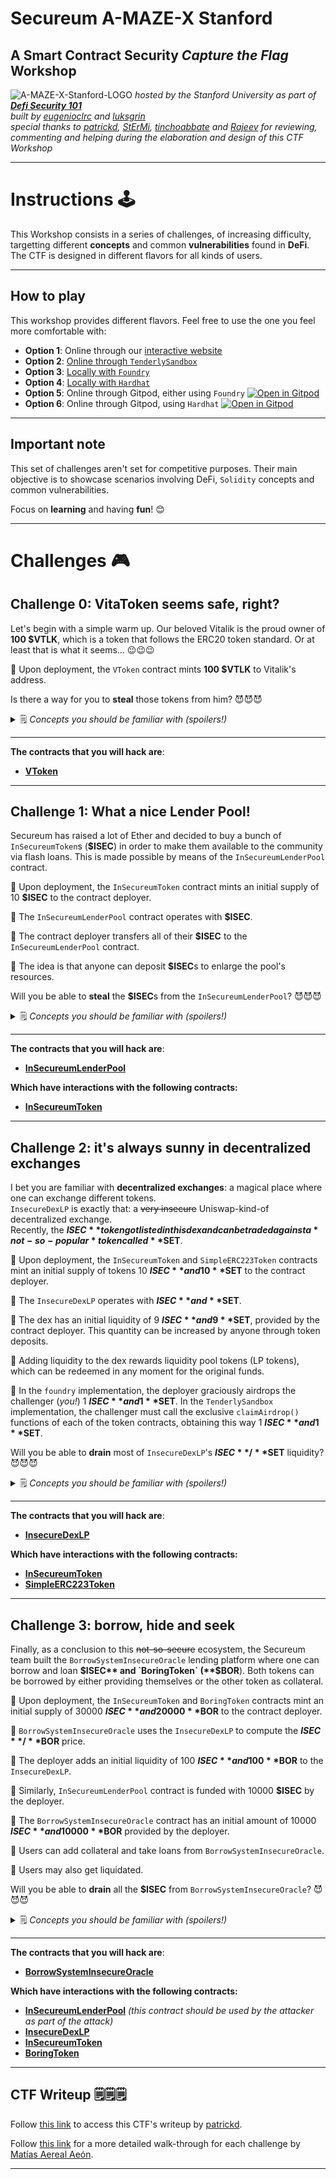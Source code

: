 # **Secureum A-MAZE-X Stanford**
## **A Smart Contract Security *Capture the Flag* Workshop**

![A-MAZE-X-Stanford-LOGO](./img/A-MAZE-X-Stanford.png)
*hosted by the Stanford University as part of **[Defi Security 101](https://defisecuritysummit.org/defi-security-101/)***\
*built by [eugenioclrc](https://github.com/eugenioclrc) and [luksgrin](https://github.com/luksgrin)*\
*special thanks to [patrickd](https://github.com/patrickd-), [StErMi](https://github.com/StErMi), [tinchoabbate](https://github.com/tinchoabbate) and [Rajeev](https://twitter.com/0xrajeev) for reviewing, commenting and helping during the elaboration and design of this CTF Workshop*

-----------------------------

# **Instructions** 🕹️

This Workshop consists in a series of challenges, of increasing difficulty, targetting different **concepts** and common **vulnerabilities** found in **DeFi**. The CTF is designed in different flavors for all kinds of users.

-----------------------------

## **How to play**

This workshop provides different flavors.
Feel free to use the one you feel more comfortable with:

- **Option 1**: Online through our [interactive website](https://ctf-maker-monorepo.vercel.app/)
- **Option 2**: [Online through `TenderlySandbox`](https://github.com/eugenioclrc/DeFi-Security-Summit-Stanford/tree/tenderlySandbox/)
- **Option 3**: [Locally with `Foundry`](https://github.com/eugenioclrc/DeFi-Security-Summit-Stanford/tree/foundry/)
- **Option 4**: [Locally with `Hardhat`](https://github.com/eugenioclrc/DeFi-Security-Summit-Stanford/tree/hardhat/)
- **Option 5**: Online through Gitpod, either using `Foundry` [![Open in Gitpod](https://gitpod.io/button/open-in-gitpod.svg)](https://gitpod.io/#https://github.com/eugenioclrc/DeFi-Security-Summit-Stanford/tree/foundry/)
- **Option 6**: Online through Gitpod, using `Hardhat` [![Open in Gitpod](https://gitpod.io/button/open-in-gitpod.svg)](https://gitpod.io/#https://github.com/eugenioclrc/DeFi-Security-Summit-Stanford/tree/hardhat/)

----------

## Important note

This set of challenges aren't set for competitive purposes. Their main objective is to showcase scenarios involving DeFi, `Solidity` concepts and common vulnerabilities.

Focus on **learning** and having **fun**! 😊

------------------------------

# **Challenges** 🎮

## **Challenge 0: VitaToken seems safe, right?**

Let's begin with a simple warm up.
Our beloved Vitalik is the proud owner of **100 $VTLK**, which is a token that follows the ERC20 token standard. Or at least that is what it seems... 😉😉😉

📌 Upon deployment, the `VToken` contract mints **100 $VTLK** to Vitalik's address.

Is there a way for you to **steal** those tokens from him? 😈😈😈

<details>
<summary>🗒️ <i>Concepts you should be familiar with (spoilers!)</i></summary>
    <ul>
    <li><i><a href=https://ethereum.org/en/developers/docs/standards/tokens/erc-20>The ERC20 token standard</a>, especially the meaning of approving funds.</i></li>
    </ul>
</details>

-----------
**The contracts that you will hack are**:

-  **[VToken](https://github.com/eugenioclrc/DeFi-Security-Summit-Stanford/blob/master/challenges_sources/Challenge0.VToken.sol)**

-----------
## **Challenge 1: What a nice Lender Pool!**

Secureum has raised a lot of Ether and decided to buy a bunch of 
`InSecureumToken`s (**$ISEC**) in order to make them available to the community
via flash loans. This is made possible by means of the `InSecureumLenderPool` contract.

📌 Upon deployment, the `InSecureumToken` contract mints an initial supply of 10 **$ISEC** to the contract deployer.

📌 The `InSecureumLenderPool` contract operates with **$ISEC**.

📌 The contract deployer transfers all of their **$ISEC** to the `InSecureumLenderPool` contract.

📌 The idea is that anyone can deposit **$ISEC**s to enlarge the pool's resources.

Will you be able to **steal** the **$ISEC**s from the `InSecureumLenderPool`? 😈😈😈

<details>
<summary>🗒️ <i>Concepts you should be familiar with (spoilers!)</i></summary>
    <ul>
    <li><i>The concept of <a href=https://blog.chain.link/flash-loans>flashloans</a>. Focus on the definition, how they work and what's their original purpose.</i></li>
    <li><i>Solidity's <a href=https://medium.com/coinmonks/delegatecall-calling-another-contract-function-in-solidity-b579f804178c>delegatecall</a>.</i></li>
    </ul>
</details>

-----------
**The contracts that you will hack are**:

- **[InSecureumLenderPool](https://github.com/eugenioclrc/DeFi-Security-Summit-Stanford/blob/master/challenges_sources/Challenge1.lenderpool.sol)**

**Which have interactions with the following contracts:**

- **[InSecureumToken](https://github.com/eugenioclrc/DeFi-Security-Summit-Stanford/blob/master/challenges_sources/tokens/tokenInsecureum.sol)**

-----------

## **Challenge 2: it's always sunny in decentralized exchanges**

I bet you are familiar with **decentralized exchanges**: a magical place where one can exchange different tokens.\
`InsecureDexLP` is exactly that: a <s>very insecure</s> Uniswap-kind-of decentralized exchange.\
Recently, the **$ISEC** token got listed in this dex and can be traded against a *not-so-popular* token called **$SET**.

📌 Upon deployment, the `InSecureumToken` and `SimpleERC223Token` contracts mint an initial supply of tokens 10 **$ISEC** and 10 **$SET** to the contract deployer.

📌 The `InsecureDexLP` operates with **$ISEC** and **$SET**.

📌 The dex has an initial liquidity of 9 **$ISEC** and 9 **$SET**, provided by the contract deployer. This quantity can be increased by anyone through token deposits.

📌 Adding liquidity to the dex rewards liquidity pool tokens (LP tokens), which can be redeemed in any moment for the original funds.

📌 In the `foundry` implementation, the deployer graciously airdrops the challenger (*you!*) 1 **$ISEC** and 1 **$SET**. In the `TenderlySandbox` implementation, the challenger must call the exclusive `claimAirdrop()` functions of each of the token contracts, obtaining this way 1 **$ISEC** and 1 **$SET**.

Will you be able to **drain** most of `InsecureDexLP`'s **$ISEC**/**$SET** liquidity? 😈😈😈

<details>
<summary>🗒️ <i>Concepts you should be familiar with (spoilers!)</i></summary>
    <ul>
    <li><i>The concept of <a href=https://research.paradigm.xyz/amm-price-impact>Automatic Market Makers (AMMs)</a>. Focus on the constant-product formula.</i></li>
    <li><i><a href=https://www.blockchain-council.org/ethereum/ethereum-tokens-erc-20-vs-erc-223-vs-erc-777>Other token standards</a> such as ERC223. Focus on the fallback function provided in ERC223.</i></li>
    <li><i>The concept of <a href=https://www.certik.com/resources/blog/3K7ZUAKpOr1GW75J2i0VHh-what-is-a-reentracy-attack>reentrancy attack</a>.</i></li>
    </ul>
</details>

-----------
**The contracts that you will hack are**:

- **[InsecureDexLP](https://github.com/eugenioclrc/DeFi-Security-Summit-Stanford/blob/master/challenges_sources/Challenge2.DEX.sol)**

**Which have interactions with the following contracts:**

- **[InSecureumToken](https://github.com/eugenioclrc/DeFi-Security-Summit-Stanford/blob/master/challenges_sources/tokens/tokenInsecureum.sol)**
- **[SimpleERC223Token](https://github.com/eugenioclrc/DeFi-Security-Summit-Stanford/blob/master/challenges_sources/tokens/tokenERC223.sol)**

----------------
## **Challenge 3: borrow, hide and seek**

Finally, as a conclusion to this <s>not-so-secure</s> ecosystem, the Secureum team built the `BorrowSystemInsecureOracle` lending platform where one can borrow and loan **$ISEC** and `BoringToken` (**$BOR**). Both tokens can be borrowed by either providing themselves or the other token as collateral.

📌 Upon deployment, the `InSecureumToken` and `BoringToken` contracts mint an initial supply of 30000 **$ISEC** and 20000 **$BOR** to the contract deployer.

📌 `BorrowSystemInsecureOracle` uses the `InsecureDexLP` to compute the **$ISEC**/**$BOR** price.

📌 The deployer adds an initial liquidity of 100 **$ISEC** and 100 **$BOR** to the `InsecureDexLP`.

📌 Similarly, `InSecureumLenderPool` contract is funded with 10000 **$ISEC** by the deployer.

📌 The `BorrowSystemInsecureOracle` contract has an initial amount of 10000 **$ISEC** and 10000 **$BOR** provided by the deployer.

📌 Users can add collateral and take loans from `BorrowSystemInsecureOracle`.

📌 Users may also get liquidated.



Will you be able to **drain** all the **$ISEC** from `BorrowSystemInsecureOracle`? 😈😈😈

<details>
<summary>🗒️ <i>Concepts you should be familiar with (spoilers!)</i></summary>
    <ul>
    <li><i><a href=https://blog.yield.app/post/defi-lending-and-borrowing-guide>How DeFi lending works</a>.</i></li>
    <li><i>The concept of <a href=https://blog.chain.link/flash-loans>price oracle attack</a>. Notice that this concept is very related to flashloans.</i></li>
    </ul>
</details>

-----------
**The contracts that you will hack are**:

- **[BorrowSystemInsecureOracle](https://github.com/eugenioclrc/DeFi-Security-Summit-Stanford/blob/master/challenges_sources/Challenge3.borrow_system.sol)**

**Which have interactions with the following contracts:**

- **[InSecureumLenderPool](https://github.com/eugenioclrc/DeFi-Security-Summit-Stanford/blob/master/challenges_sources/Challenge1.lenderpool.sol)** *(this contract should be used by the attacker as part of the attack)*
- **[InsecureDexLP](https://github.com/eugenioclrc/DeFi-Security-Summit-Stanford/blob/master/challenges_sources/Challenge2.DEX.sol)**
- **[InSecureumToken](https://github.com/eugenioclrc/DeFi-Security-Summit-Stanford/blob/master/challenges_sources/tokens/tokenInsecureum.sol)**
- **[BoringToken](https://github.com/eugenioclrc/DeFi-Security-Summit-Stanford/blob/master/challenges_sources/tokens/tokenBoring.sol)**

-----------

## CTF Writeup 🗒️🗒️🗒️

Follow [this link](https://ventral.digital/posts/2022/8/27/secureum-a-maze-x-stanford-ctf) to access this CTF's writeup by [patrickd](https://github.com/patrickd-).

Follow [this link](https://medium.com/@mattaereal/a-maze-x-ctf-walkthrough-part-0-d73338e6809) for a more detailed walk-through for each challenge by [Matías Aereal Aeón](twitter.com/mattaereal).

-----------
